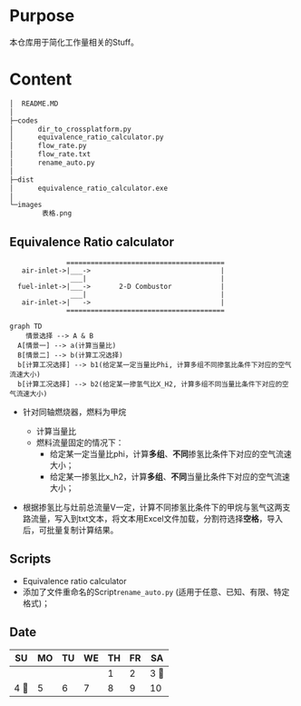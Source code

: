 #  Purpose

本仓库用于简化工作量相关的Stuff。

# Content

```python
│  README.MD
│
├─codes
│      dir_to_crossplatform.py
│      equivalence_ratio_calculator.py
│      flow_rate.py
│      flow_rate.txt
│      rename_auto.py
│
├─dist
│      equivalence_ratio_calculator.exe
│
└─images
        表格.png
```

## Equivalence Ratio calculator

```
              =======================================
   air-inlet->|___->                                |
               ___|                                 |
  fuel-inlet->|___->       2-D Combustor            |
               ___|                                 |
   air-inlet->|   ->                                |
              =======================================
```

```mermaid
graph TD
	情景选择 --> A & B
  A[情景一] --> a(计算当量比)
  B[情景二] --> b(计算工况选择)
  b[计算工况选择] --> b1(给定某一定当量比Phi, 计算多组不同掺氢比条件下对应的空气流速大小)
  b[计算工况选择] --> b2(给定某一掺氢气比X_H2, 计算多组不同当量比条件下对应的空气流速大小)
```

- 针对同轴燃烧器，燃料为甲烷
  - 计算当量比
  - 燃料流量固定的情况下：
    - 给定某一定当量比phi，计算**多组**、**不同**掺氢比条件下对应的空气流速大小；
    - 给定某一掺氢比x_h2，计算**多组**、**不同**当量比条件下对应的空气流速大小；

- 根据掺氢比与灶前总流量V一定，计算不同掺氢比条件下的甲烷与氢气这两支路流量，写入到txt文本，将文本用Excel文件加载，分割符选择**空格**，导入后，可批量复制计算结果。

## Scripts
- Equivalence ratio calculator
- 添加了文件重命名的Script`rename_auto.py` (适用于任意、已知、有限、特定格式)；

## Date

| SU   | MO  | TU  | WE  | TH  | FR  | SA   |
|------|-----|-----|-----|-----|-----|------|
|      |     |     |     | 1   | 2   | 3 🚩 |
| 4 🚩 | 5   | 6   | 7   | 8   | 9   | 10   |